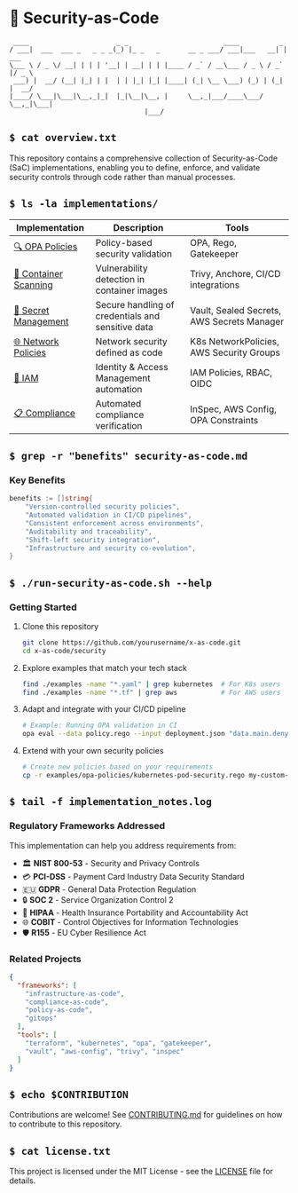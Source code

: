 # 🔐 Security-as-Code

```ascii
 ____                      _ _                        ____          _      
/ ___|  ___  ___ _   _ _ _(_) |_ _   _       __ _ ___/ ___|___   __| | ___ 
\___ \ / _ \/ __| | | | '__| | __| | | |____ / _` / __\___ / _ \ / _` |/ _ \
 ___) |  __/ (__| |_| | |  | | |_| |_| |____| (_| \__ \___) (_) | (_| |  __/
|____/ \___|\___|\__,_|_|  |_|\__|\__, |     \__,_|___/____\___/ \__,_|\___|
                                  |___/                                     
```

## `$ cat overview.txt`

This repository contains a comprehensive collection of Security-as-Code (SaC) implementations, enabling you to define, enforce, and validate security controls through code rather than manual processes.

## `$ ls -la implementations/`

| Implementation | Description | Tools |
|----------------|-------------|-------|
| [🔍 OPA Policies](./examples/opa-policies) | Policy-based security validation | OPA, Rego, Gatekeeper |
| [🐳 Container Scanning](./examples/container-scanning) | Vulnerability detection in container images | Trivy, Anchore, CI/CD integrations |
| [🔑 Secret Management](./examples/secret-management) | Secure handling of credentials and sensitive data | Vault, Sealed Secrets, AWS Secrets Manager |
| [🌐 Network Policies](./examples/network-policies) | Network security defined as code | K8s NetworkPolicies, AWS Security Groups |
| [👤 IAM](./examples/iam-as-code) | Identity & Access Management automation | IAM Policies, RBAC, OIDC |
| [📋 Compliance](./examples/compliance-validation) | Automated compliance verification | InSpec, AWS Config, OPA Constraints |

## `$ grep -r "benefits" security-as-code.md`

### Key Benefits

```go
benefits := []string{
    "Version-controlled security policies",
    "Automated validation in CI/CD pipelines",
    "Consistent enforcement across environments",
    "Auditability and traceability",
    "Shift-left security integration",
    "Infrastructure and security co-evolution",
}
```

## `$ ./run-security-as-code.sh --help`

### Getting Started

1. Clone this repository
    ```bash
    git clone https://github.com/yourusername/x-as-code.git
    cd x-as-code/security
    ```

2. Explore examples that match your tech stack
    ```bash
    find ./examples -name "*.yaml" | grep kubernetes  # For K8s users
    find ./examples -name "*.tf" | grep aws           # For AWS users
    ```

3. Adapt and integrate with your CI/CD pipeline
    ```bash
    # Example: Running OPA validation in CI
    opa eval --data policy.rego --input deployment.json "data.main.deny"
    ```

4. Extend with your own security policies
    ```bash
    # Create new policies based on your requirements
    cp -r examples/opa-policies/kubernetes-pod-security.rego my-custom-policy.rego
    ```

## `$ tail -f implementation_notes.log`

### Regulatory Frameworks Addressed

This implementation can help you address requirements from:

- 🏛️ **NIST 800-53** - Security and Privacy Controls
- 💳 **PCI-DSS** - Payment Card Industry Data Security Standard
- 🇪🇺 **GDPR** - General Data Protection Regulation 
- 🔒 **SOC 2** - Service Organization Control 2
- 🏥 **HIPAA** - Health Insurance Portability and Accountability Act
- 🌐 **COBIT** - Control Objectives for Information Technologies
- 🛡️ **R155** - EU Cyber Resilience Act

### Related Projects

```json
{
  "frameworks": [
    "infrastructure-as-code",
    "compliance-as-code",
    "policy-as-code",
    "gitops"
  ],
  "tools": [
    "terraform", "kubernetes", "opa", "gatekeeper",
    "vault", "aws-config", "trivy", "inspec"
  ]
}
```

## `$ echo $CONTRIBUTION`

Contributions are welcome! See [CONTRIBUTING.md](../CONTRIBUTING.md) for guidelines on how to contribute to this repository.

## `$ cat license.txt`

This project is licensed under the MIT License - see the [LICENSE](../LICENSE) file for details.
